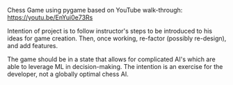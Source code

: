 Chess Game using pygame based on YouTube walk-through: <br>
https://youtu.be/EnYui0e73Rs <br>

Intention of project is to follow instructor's steps to be introduced to his
ideas for game creation. Then, once working, re-factor (possibly re-design), and
add features.

The game should be in a state that allows for complicated AI's which are able
to leverage ML in decision-making. The intention is an exercise for the developer, not a globally optimal chess AI.
